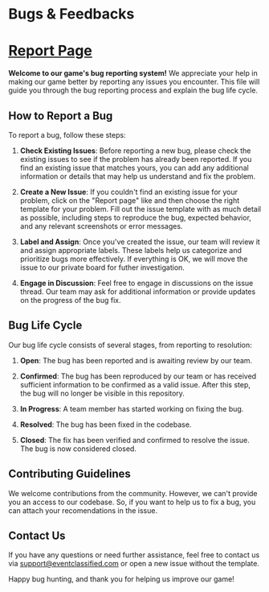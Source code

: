 # Bugs & Feedbacks

# [Report Page](https://github.com/Archotech/TTR24-Feedback/issues/new/choose)

**Welcome to our game's bug reporting system!** We appreciate your help in making our game better by reporting any issues you encounter. This file will guide you through the bug reporting process and explain the bug life cycle.

## How to Report a Bug

To report a bug, follow these steps:

1. **Check Existing Issues**: Before reporting a new bug, please check the existing issues to see if the problem has already been reported. If you find an existing issue that matches yours, you can add any additional information or details that may help us understand and fix the problem.

2. **Create a New Issue**: If you couldn't find an existing issue for your problem, click on the "Report page" like and then choose the right template for your problem. Fill out the issue template with as much detail as possible, including steps to reproduce the bug, expected behavior, and any relevant screenshots or error messages.

3. **Label and Assign**: Once you've created the issue, our team will review it and assign appropriate labels. These labels help us categorize and prioritize bugs more effectively. If everything is OK, we will move the issue to our private board for futher investigation.

4. **Engage in Discussion**: Feel free to engage in discussions on the issue thread. Our team may ask for additional information or provide updates on the progress of the bug fix.

## Bug Life Cycle

Our bug life cycle consists of several stages, from reporting to resolution:

1. **Open**: The bug has been reported and is awaiting review by our team.

2. **Confirmed**: The bug has been reproduced by our team or has received sufficient information to be confirmed as a valid issue. After this step, the bug will no longer be visible in this repository.

3. **In Progress**: A team member has started working on fixing the bug.

4. **Resolved**: The bug has been fixed in the codebase.

5. **Closed**: The fix has been verified and confirmed to resolve the issue. The bug is now considered closed.

## Contributing Guidelines

We welcome contributions from the community. However, we can't provide you an access to our codebase. So, if you want to help us to fix a bug, you can attach your recomendations in the issue.

## Contact Us

If you have any questions or need further assistance, feel free to contact us via [support@eventclassified.com](mailto:support@eventclassified.com) or open a new issue without the template.

Happy bug hunting, and thank you for helping us improve our game!
